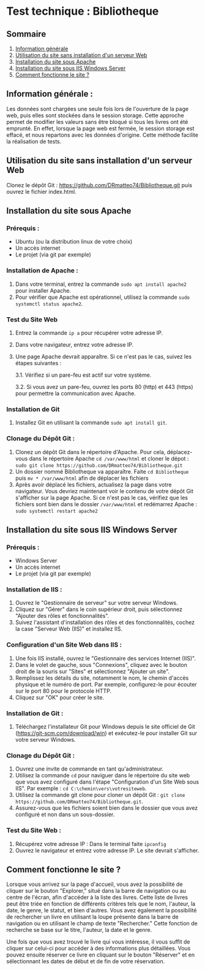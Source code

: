 # Test technique : Bibliotheque

## Sommaire
1. [Information générale](#information-générale)
2. [Utilisation du site sans installation d'un serveur Web](#utilisation-du-site-sans-installation-dun-serveur-web)
3. [Installation du site sous Apache](#installation-du-site-sous-apache)
4. [Installation du site sous IIS Windows Server](#installation-du-site-sous-iis-windows-server)
5. [Comment fonctionne le site ?](#comment-fonctionne-le-site)

## Information générale : 

Les données sont chargées une seule fois lors de l'ouverture de la page web, puis elles sont stockées dans le session storage. Cette approche permet de modifier les valeurs sans être bloqué si tous les livres ont été emprunté. En effet, lorsque la page web est fermée, le session storage est effacé, et nous repartons avec les données d'origine. Cette méthode facilite la réalisation de tests.

## Utilisation du site sans installation d'un serveur Web
Clonez le dépôt Git : https://github.com/DRmatteo74/Bibliotheque.git puis ouvrez le fichier index.html.


## Installation du site sous Apache
### Prérequis : 
- Ubuntu (ou la distribution linux de votre choix)
- Un accès internet
- Le projet (via git par exemple)

### Installation de Apache :
1. Dans votre terminal, entrez la commande `sudo apt install apache2` pour installer Apache.
2. Pour vérifier que Apache est opérationnel, utilisez la commande `sudo systemctl status apache2`.

### Test du Site Web
1. Entrez la commande `ip a` pour récupérer votre adresse IP.
2. Dans votre navigateur, entrez votre adresse IP.
3. Une page Apache devrait apparaître. Si ce n'est pas le cas, suivez les étapes suivantes :

    3.1. Vérifiez si un pare-feu est actif sur votre système.

    3.2. Si vous avez un pare-feu, ouvrez les ports 80 (http) et 443 (https) pour permettre la communication avec Apache.

### Installation de Git
1. Installez Git en utilisant la commande `sudo apt install git`.
### Clonage du Dépôt Git :
1. Clonez un dépôt Git dans le répertoire d'Apache. Pour cela, déplacez-vous dans le répertoire Apache `cd /var/www/html` et cloner le dépot : `sudo git clone https://github.com/DRmatteo74/Bibliotheque.git`
2. Un dossier nommé Bibliotheque va apparaître. Faite `cd Bibliotheque` puis `mv * /var/www/html` afin de déplacer les fichiers
3. Après avoir déplacé les fichiers, actualisez la page dans votre navigateur. Vous devriez maintenant voir le contenu de votre dépôt Git s'afficher sur la page Apache. Si ce n'est pas le cas, vérifiez que les fichiers sont bien dans le dossier `/var/www/html` et redémarrez Apache : `sudo systemctl restart apache2`

## Installation du site sous IIS Windows Server
### Prérequis : 
- Windows Server
- Un accès internet
- Le projet (via git par exemple)

### Installation de IIS :

1. Ouvrez le "Gestionnaire de serveur" sur votre serveur Windows.
2. Cliquez sur "Gérer" dans le coin supérieur droit, puis sélectionnez "Ajouter des rôles et fonctionnalités".
3. Suivez l'assistant d'installation des rôles et des fonctionnalités, cochez la case "Serveur Web (IIS)" et installez IIS.

### Configuration d'un Site Web dans IIS :

1. Une fois IIS installé, ouvrez le "Gestionnaire des services Internet (IIS)".
2. Dans le volet de gauche, sous "Connexions", cliquez avec le bouton droit de la souris sur "Sites" et sélectionnez "Ajouter un site".
3. Remplissez les détails du site, notamment le nom, le chemin d'accès physique et le numéro de port. Par exemple, configurez-le pour écouter sur le port 80 pour le protocole HTTP.
4. Cliquez sur "OK" pour créer le site.

### Installation de Git :

1. Téléchargez l'installateur Git pour Windows depuis le site officiel de Git (https://git-scm.com/download/win) et exécutez-le pour installer Git sur votre serveur Windows.

### Clonage du Dépôt Git :

1. Ouvrez une invite de commande en tant qu'administrateur.
2. Utilisez la commande `cd` pour naviguer dans le répertoire du site web que vous avez configuré dans l'étape "Configuration d'un Site Web sous IIS". Par exemple : `cd C:\chemin\vers\votresiteweb`.
3. Utilisez la commande git clone pour cloner un dépôt Git : `git clone https://github.com/DRmatteo74/Bibliotheque.git`.
4. Assurez-vous que les fichiers soient bien dans le dossier que vous avez configuré et non dans un sous-dossier. 

### Test du Site Web :

1. Récupérez votre adresse IP : Dans le terminal faite `ipconfig`
2. Ouvrez le navigateur et entrez votre adresse IP. Le site devrait s'afficher.

## Comment fonctionne le site ?

Lorsque vous arrivez sur la page d'accueil, vous avez la possibilité de cliquer sur le bouton "Explorer," situé dans la barre de navigation ou au centre de l'écran, afin d'accéder à la liste des livres. Cette liste de livres peut être triée en fonction de différents critères tels que le nom, l'auteur, la date, le genre, le statut, et bien d'autres. Vous avez également la possibilité de rechercher un livre en utilisant la loupe présente dans la barre de navigation ou en utilisant le champ de texte "Rechercher." Cette fonction de recherche se base sur le titre, l'auteur, la date et le genre.

Une fois que vous avez trouvé le livre qui vous intéresse, il vous suffit de cliquer sur celui-ci pour accéder à des informations plus détaillées. Vous pouvez ensuite réserver ce livre en cliquant sur le bouton "Réserver" et en sélectionnant les dates de début et de fin de votre réservation.